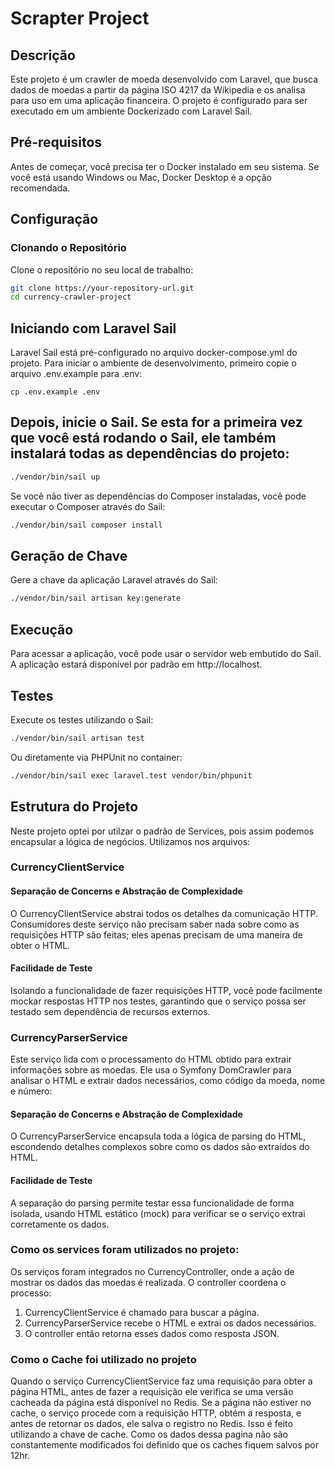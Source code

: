 # Scrapter Project

## Descrição
Este projeto é um crawler de moeda desenvolvido com Laravel, que busca dados de moedas a partir da página ISO 4217 da Wikipedia e os analisa para uso em uma aplicação financeira. O projeto é configurado para ser executado em um ambiente Dockerizado com Laravel Sail.

## Pré-requisitos
Antes de começar, você precisa ter o Docker instalado em seu sistema. Se você está usando Windows ou Mac, Docker Desktop é a opção recomendada.

## Configuração

### Clonando o Repositório

Clone o repositório no seu local de trabalho:

```bash
git clone https://your-repository-url.git
cd currency-crawler-project
```

## Iniciando com Laravel Sail
Laravel Sail está pré-configurado no arquivo docker-compose.yml do projeto. Para iniciar o ambiente de desenvolvimento, primeiro copie o arquivo .env.example para .env:

```
cp .env.example .env
```

## Depois, inicie o Sail. Se esta for a primeira vez que você está rodando o Sail, ele também instalará todas as dependências do projeto:

```bash
./vendor/bin/sail up
```

Se você não tiver as dependências do Composer instaladas, você pode executar o Composer através do Sail:

```bash
./vendor/bin/sail composer install
```

## Geração de Chave
Gere a chave da aplicação Laravel através do Sail:
```bash
./vendor/bin/sail artisan key:generate
```

## Execução
Para acessar a aplicação, você pode usar o servidor web embutido do Sail. A aplicação estará disponível por padrão em http://localhost.

## Testes
Execute os testes utilizando o Sail:

```bash
./vendor/bin/sail artisan test
```

Ou diretamente via PHPUnit no container:
```bash
./vendor/bin/sail exec laravel.test vendor/bin/phpunit
```

## Estrutura do Projeto
Neste projeto optei por utilzar o padrão de Services, pois assim podemos encapsular a lógica de negócios. Utilizamos nos arquivos:

### CurrencyClientService

#### Separação de Concerns e Abstração de Complexidade
O CurrencyClientService abstrai todos os detalhes da comunicação HTTP. Consumidores deste serviço não precisam saber nada sobre como as requisições HTTP são feitas; eles apenas precisam de uma maneira de obter o HTML.

#### Facilidade de Teste 
Isolando a funcionalidade de fazer requisições HTTP, você pode facilmente mockar respostas HTTP nos testes, garantindo que o serviço possa ser testado sem dependência de recursos externos.

### CurrencyParserService
Este serviço lida com o processamento do HTML obtido para extrair informações sobre as moedas. Ele usa o Symfony DomCrawler para analisar o HTML e extrair dados necessários, como código da moeda, nome e número:

#### Separação de Concerns e Abstração de Complexidade
O CurrencyParserService encapsula toda a lógica de parsing do HTML, escondendo detalhes complexos sobre como os dados são extraídos do HTML.

#### Facilidade de Teste
A separação do parsing permite testar essa funcionalidade de forma isolada, usando HTML estático (mock) para verificar se o serviço extrai corretamente os dados.

### Como os services foram utilizados no projeto:
Os serviços foram integrados no CurrencyController, onde a ação de mostrar os dados das moedas é realizada. O controller coordena o processo:

1. CurrencyClientService é chamado para buscar a página.
2. CurrencyParserService recebe o HTML e extrai os dados necessários.
3. O controller então retorna esses dados como resposta JSON.

### Como o Cache foi utilizado no projeto
Quando o serviço CurrencyClientService faz uma requisição para obter a página HTML, antes de fazer a requisição ele verifica se uma versão cacheada da página está disponível no Redis.
Se a página não estiver no cache, o serviço procede com a requisição HTTP, obtém a resposta, e antes de retornar os dados, ele salva o registro no Redis. Isso é feito utilizando a chave de cache.
Como os dados dessa pagina não são constantemente modificados foi definido que os caches fiquem salvos por 12hr.


```bash

```

